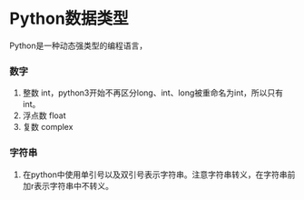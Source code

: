 # Python数据类型
Python是一种动态强类型的编程语言，
### 数字
1.  整数 int，python3开始不再区分long、int、long被重命名为int，所以只有int。
2.  浮点数 float
3.  复数 complex
### 字符串
1.  在python中使用单引号以及双引号表示字符串。注意字符串转义，在字符串前加r表示字符串中不转义。


<!--stackedit_data:
eyJoaXN0b3J5IjpbLTEzNTI5NzQ2MywxNjI1NTk5MjA2LDE4MD
ExMjQxMDYsLTEzODk5MDY3LC0xNjI2ODUxMjc4LDcyNTE5MDkz
NV19
-->